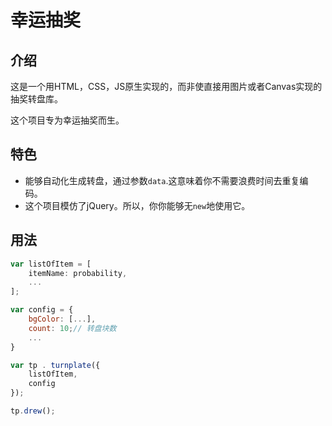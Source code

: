 # 幸运抽奖

## 介绍

这是一个用HTML，CSS，JS原生实现的，而非使直接用图片或者Canvas实现的抽奖转盘库。

这个项目专为幸运抽奖而生。

## 特色
+   能够自动化生成转盘，通过参数`data`.这意味着你不需要浪费时间去重复编码。
+   这个项目模仿了jQuery。所以，你你能够无`new`地使用它。


## 用法

```javascript
var listOfItem = [
    itemName: probability,
    ...
];

var config = {
    bgColor: [...],
    count: 10;// 转盘块数
    ...
}

var tp . turnplate({
    listOfItem,
    config
});

tp.drew();
```
